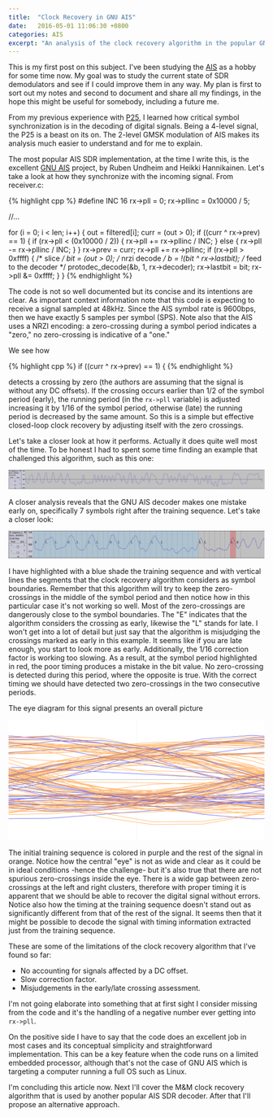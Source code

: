 ```yaml
---
title:  "Clock Recovery in GNU AIS"
date:   2016-05-01 11:06:30 +0800
categories: AIS
excerpt: "An analysis of the clock recovery algorithm in the popular GNU AIS software."
---
```


This is my first post on this subject. I've been studying the [AIS][AIS] as a hobby for some time now. My goal was to study the current state of SDR demodulators and see if I could improve them in any way. My plan is first to sort out my notes and second to document and share all my findings, in the hope this might be useful for somebody, including a future me.

From my previous experience with [P25][P25], I learned how critical symbol synchronization is in the decoding of digital signals. Being a 4-level signal, the P25 is a beast on its on. The 2-level GMSK modulation of AIS makes its analysis much easier to understand and for me to explain.

The most popular AIS SDR implementation, at the time I write this, is the excellent [GNU AIS][GNU_AIS] project, by Ruben Undheim and Heikki Hannikainen. Let's take a look at how they synchronize with the incoming signal. From receiver.c:

{% highlight cpp %}
#define INC 16
rx->pll = 0;
rx->pllinc = 0x10000 / 5;

//...

for (i = 0; i < len; i++) {
    out = filtered[i];
    curr = (out > 0);
    if ((curr ^ rx->prev) == 1) {
        if (rx->pll < (0x10000 / 2)) {
            rx->pll += rx->pllinc / INC;
        } else {
            rx->pll -= rx->pllinc / INC;
        }
    }
    rx->prev = curr;
    rx->pll += rx->pllinc;
    if (rx->pll > 0xffff) {
        /* slice */
        bit = (out > 0);
        /* nrzi decode */
        b = !(bit ^ rx->lastbit);
        /* feed to the decoder */
        protodec_decode(&b, 1, rx->decoder);
        rx->lastbit = bit;
        rx->pll &= 0xffff;
    }
}
{% endhighlight %}

The code is not so well documented but its concise and its intentions are clear. As important context information note that this code is expecting to receive a signal sampled at 48kHz. Since the AIS symbol rate is 9600bps, then we have exactly 5 samples per symbol (SPS). Note also that the AIS uses a NRZI encoding: a zero-crossing during a symbol period indicates a "zero," no zero-crossing is indicative of a "one."

We see how

{% highlight cpp %}
    if ((curr ^ rx->prev) == 1) {
{% endhighlight %}

detects a crossing by zero (the authors are assuming that the signal is without any DC offsets). If the crossing occurs earlier than 1/2 of the symbol period (early), the running period (in the `rx->pll` variable) is adjusted increasing it by 1/16 of the symbol period, otherwise (late) the running period is decreased by the same amount. So this is a simple but effective closed-loop clock recovery by adjusting itself with the zero crossings.

Let's take a closer look at how it performs. Actually it does quite well most of the time. To be honest I had to spent some time finding an example that challenged this algorithm, such as this one:


[![Signal][img1]][img1]

A closer analysis reveals that the GNU AIS decoder makes one mistake early on, specifically 7 symbols right after the training sequence. Let's take a closer look:

[![Annotated signal][img2]][img2]

I have highlighted with a blue shade the training sequence and with vertical lines the segments that the clock recovery algorithm considers as symbol boundaries. Remember that this algorithm will try to keep the zero-crossings in the middle of the symbol period and then notice how in this particular case it's not working so well. Most of the zero-crossings are dangerously close to the symbol boundaries. The "E" indicates that the algorithm considers the crossing as early, likewise the "L" stands for late. I won't get into a lot of detail but just say that the algorithm is misjudging the crossings marked as early in this example. It seems like if you are late enough, you start to look more as early. Additionally, the 1/16 correction factor is working too slowing. As a result, at the symbol period highlighted in red, the poor timing produces a mistake in the bit value. No zero-crossing is detected during this period, where the opposite is true. With the correct timing we should have detected two zero-crossings in the two consecutive periods.

The eye diagram for this signal presents an overall picture

[![Eye diagram][img3]][img3]

The initial training sequence is colored in purple and the rest of the signal in orange. Notice how the central "eye" is not as wide and clear as it could be in ideal conditions -hence the challenge- but it's also true that there are not spurious zero-crossings inside the eye. There is a wide gap between zero-crossings at the left and right clusters, therefore with proper timing it is apparent that we should be able to recover the digital signal without errors. Notice also how the timing at the training sequence doesn't stand out as significantly different from that of the rest of the signal. It seems then that it might be possible to decode the signal with timing information extracted just from the training sequence.

These are some of the limitations of the clock recovery algorithm that I've found so far:

* No accounting for signals affected by a DC offset.
* Slow correction factor.
* Misjudgements in the early/late crossing assessment.

I'm not going elaborate into something that at first sight I consider missing from the code and it's the handling of a negative number ever getting into `rx->pll`.

On the positive side I have to say that the code does an excellent job in most cases and its conceptual simplicity and straightforward implementation. This can be a key feature when the code runs on a limited embedded processor, although that's not the case of GNU AIS which is targeting a computer running a full OS such as Linux.

I'm concluding this article now. Next I'll cover the M&amp;M clock recovery algorithm that is used by another popular AIS SDR decoder. After that I'll propose an alternative approach.

[img1]:    /images/AIS/signal_timing.png
[img2]:    /images/AIS/signal_timing_zoom.png
[img3]:    /images/AIS/eye_diagram.png
[AIS]:     https://en.wikipedia.org/wiki/Automatic_Identification_System
[GNU_AIS]: http://gnuais.sourceforge.net/
[P25]: https://en.wikipedia.org/wiki/Project_25
